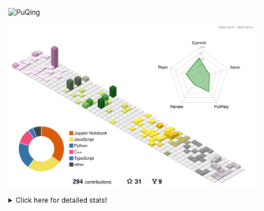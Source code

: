 ![PuQing](https://user-images.githubusercontent.com/27223114/171565019-9a56fae6-b08b-421f-99db-7e830da42371.png)

![](./profile-3d-contrib/profile-season-animate.svg)

<details>
<summary>Click here for detailed stats!</summary>

<!--START_SECTION:waka-->
![Lines of code](https://img.shields.io/badge/From%20Hello%20World%20I%27ve%20Written-620.1%20thousand%20lines%20of%20code-blue)

**🐱 My GitHub Data** 

> 📦 238.8 kB Used in GitHub's Storage 
 > 
> 🏆 61 Contributions in the Year 2023
 > 
> 🚫 Not Opted to Hire
 > 
> 📜 23 Public Repositories 
 > 
> 🔑 27 Private Repositories 
 > 
**I'm an Early 🐤** 

```text
🌞 Morning                135 commits         ████░░░░░░░░░░░░░░░░░░░░░   15.57 % 
🌆 Daytime                377 commits         ███████████░░░░░░░░░░░░░░   43.48 % 
🌃 Evening                141 commits         ████░░░░░░░░░░░░░░░░░░░░░   16.26 % 
🌙 Night                  214 commits         ██████░░░░░░░░░░░░░░░░░░░   24.68 % 
```


📊 **This Week I Spent My Time On** 

```text
💬 Programming Languages: 
YAML                     0 secs              █████████████████████████   100.00 % 

🔥 Editors: 
VS Code                  0 secs              █████████████████████████   100.00 % 

💻 Operating System: 
Mac                      0 secs              █████████████████████████   100.00 % 
```


<!--END_SECTION:waka-->
</details>
